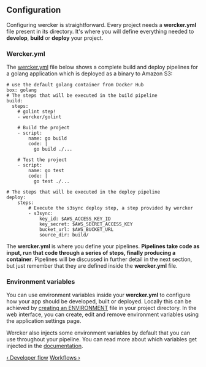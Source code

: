 ## Configuration

Configuring wercker is straightforward. Every project needs a **wercker.yml** file present in its directory. It's
where you will define everything needed to **develop**, **build** or **deploy**
your project.

### Wercker.yml

The [wercker.yml](/docs/wercker-yml/index.html) file below shows a complete
build and deploy pipelines for a golang application which is deployed as a
binary to Amazon S3:

```
# use the default golang container from Docker Hub
box: golang
# The steps that will be executed in the build pipeline
build:
  steps:
    # golint step!
    - wercker/golint

    # Build the project
    - script:
        name: go build
        code: |
          go build ./...

    # Test the project
    - script:
        name: go test
        code: |
          go test ./...

# The steps that will be executed in the deploy pipeline
deploy:
    steps:
        # Execute the s3sync deploy step, a step provided by wercker
        - s3sync:
            key_id: $AWS_ACCESS_KEY_ID
            key_secret: $AWS_SECRET_ACCESS_KEY
            bucket_url: $AWS_BUCKET_URL
            source_dir: build/
```

The **wercker.yml** is where you define your pipelines. **Pipelines take code as
input, run that code through a series of steps, finally producing a
container**. Pipelines will be discussed in further detail in the next section,
but just remember that they are defined inside the **wercker.yml** file.

### Environment variables

You can use environment variables inside your **wercker.yml** to configure how
your app should be developed, built or deployed. Locally this can be achieved
by [creating an ENVIRONMENT](/cli/configuration/environment-variables.html)
file in your project directory. In the web interface, you can create, edit and remove environment variables
using the application settings page. 

Wercker also injects some environment variables by default that you can use
throughout your pipeline. You can read more about which variables get injected
in the [documentation](/docs/environment-variables/index.html).

[&lsaquo; Developer flow](/learn/basics/developer-flow.html "nav previous basics")
[Workflows &rsaquo;](/learn/workflows/introduction.html "nav next workflows")
